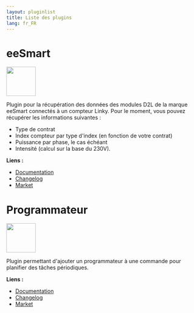 ```yaml
---
layout: pluginlist
title: Liste des plugins
lang: fr_FR
---
```


# eeSmart

[<img width="77" src="https://www.jeedom.com/market/filestore/market/plugin/images/eesmart_icon.png">]({{site.baseurl}}/eeSmart/{{page.lang}})

Plugin pour la récupération des données des modules D2L de la marque eeSmart connectés à un compteur Linky.
Pour le moment, vous pouvez récupérer les informations suivantes :
* Type de contrat
* Index compteur par type d'index (en fonction de votre contrat)
* Puissance par phase, le cas échéant
* Intensité (calcul sur la base du 230V).

**Liens :**
- [Documentation]({{site.baseurl}}/eeSmart/{{page.lang}})
- [Changelog]({{site.baseurl}}/eeSmart/{{page.lang}}/changelog)
- <a href="https://www.jeedom.com/market/index.php?v=d&plugin_id=3933" target="_blank">Market</a>

# Programmateur

[<img width="77" src="https://www.jeedom.com/market/filestore/market/plugin/images/programmateur_icon.png">]({{site.baseurl}}/Programmateur/{{page.lang}})

 Plugin permettant d'ajouter un programmateur à une commande pour planifier des tâches périodiques.

**Liens :**
- [Documentation]({{site.baseurl}}/Programmateur/{{page.lang}})
- [Changelog]({{site.baseurl}}/Programmateur/{{page.lang}}/changelog)
- <a href="https://www.jeedom.com/market/index.php?v=d&plugin_id=3942" target="_blank">Market</a>
